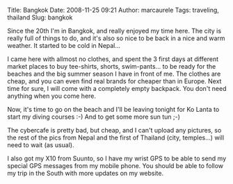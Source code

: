 Title: Bangkok
Date: 2008-11-25 09:21
Author: marcaurele
Tags: traveling, thailand
Slug: bangkok

Since the 20th I'm in Bangkok, and really enjoyed my time here. The city
is really full of things to do, and it's also so nice to be back in a
nice and warm weather. It started to be cold in Nepal...  

I came here with allmost no clothes, and spent the 3 first days at
different market places to buy tee-shirts, shorts, swim-pants... to be
ready for the beaches and the big summer season I have in front of me.
The clothes are cheap, and you can even find real brands for cheaper
than in Europe. Next time for sure, I will come with a completely empty
backpack. You don't need anything when you come here.

Now, it's time to go on the beach and I'll be leaving tonight for Ko
Lanta to start my diving courses :-) And to get some more sun tun ;-)

The cybercafe is pretty bad, but cheap, and I can't upload any pictures,
so the rest of the pics from Nepal and the first of Thailand (city,
temples...) will need to wait (as usual).

I also got my X10 from Suunto, so I have my wrist GPS to be able to send
my special GPS messages from my mobile phone. You should be able to
follow my trip in the South with more updates on my website.

